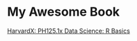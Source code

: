 # My Awesome Book

[HarvardX: PH125.1x Data Science: R Basics](https://courses.edx.org/courses/course-v1:HarvardX+PH125.1x+1T2019a/course/)

